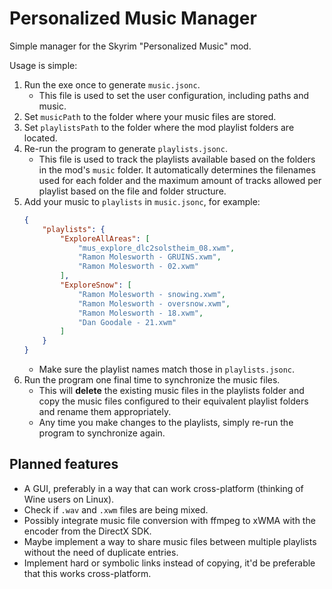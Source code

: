 # Personalized Music Manager

Simple manager for the Skyrim "Personalized Music" mod.

Usage is simple:
1. Run the exe once to generate `music.jsonc`.
	- This file is used to set the user configuration, including paths and music.
1. Set `musicPath` to the folder where your music files are stored.
1. Set `playlistsPath` to the folder where the mod playlist folders are located.
1. Re-run the program to generate `playlists.jsonc`.
	- This file is used to track the playlists available based on the folders in the mod's `music` folder. It automatically determines the filenames used for each folder and the maximum amount of tracks allowed per playlist based on the file and folder structure.
1. Add your music to `playlists` in `music.jsonc`, for example:
	```json
	{
		"playlists": {
			"ExploreAllAreas": [
				"mus_explore_dlc2solstheim_08.xwm",
				"Ramon Molesworth - GRUINS.xwm",
				"Ramon Molesworth - 02.xwm"
			],
			"ExploreSnow": [
				"Ramon Molesworth - snowing.xwm",
				"Ramon Molesworth - oversnow.xwm",
				"Ramon Molesworth - 18.xwm",
				"Dan Goodale - 21.xwm"
			]
		}
	}
	```
	- Make sure the playlist names match those in `playlists.jsonc`.
1. Run the program one final time to synchronize the music files.
	- This will **delete** the existing music files in the playlists folder and copy the music files configured to their equivalent playlist folders and rename them appropriately.
	- Any time you make changes to the playlists, simply re-run the program to synchronize again.

## Planned features
- A GUI, preferably in a way that can work cross-platform (thinking of Wine users on Linux).
- Check if `.wav` and `.xwm` files are being mixed.
- Possibly integrate music file conversion with ffmpeg to xWMA with the encoder from the DirectX SDK.
- Maybe implement a way to share music files between multiple playlists without the need of duplicate entries.
- Implement hard or symbolic links instead of copying, it'd be preferable that this works cross-platform.
